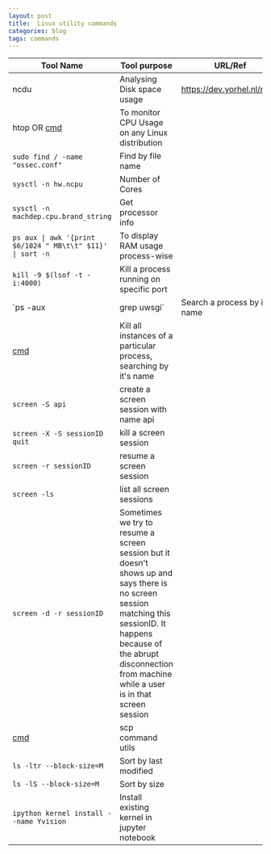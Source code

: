 ```yaml
---
layout: post
title:  Linux utility commands
categories: blog
tags: commands
---
```


| Tool Name | Tool purpose | URL/Ref
| ---------- | ---------- | ---------|
| ncdu | Analysing Disk space usage | https://dev.yorhel.nl/ncdu
| htop OR [cmd](https://gist.githubusercontent.com/prashantitis/e1d168fae1eeff2475bf994dd3987588/raw/98101dfc5d91216ccd0cd1b81dc8fccb2a74e8a2/cmd2) | To monitor CPU Usage on any Linux distribution | 
| `sudo find / -name "ossec.conf"` | Find by file name |
| `sysctl -n hw.ncpu` | Number of Cores |
| `sysctl -n machdep.cpu.brand_string` | Get processor info |
| `ps aux \| awk '{print $6/1024 " MB\t\t" $11}'  \| sort -n` | To display RAM usage process-wise |
| `kill -9 $(lsof -t -i:4000)`| Kill a process running on specific port |
| `ps -aux | grep uwsgi` | Search a process by it's name |
| [cmd](https://gist.github.com/prashantitis/c9a2a082d6f67a4c5ce885a49d3b3f96#file-cmd3) | Kill all instances of a particular process, searching by it's name |
| `screen -S api` | create a screen session with name api
| `screen -X -S sessionID quit` |  kill a screen session |
| `screen -r sessionID` | resume a screen session |
| `screen -ls` | list all screen sessions | 
| `screen -d -r sessionID` | Sometimes we try to resume a screen session but it doesn't shows up and says there is no screen session matching this sessionID. It happens because of the abrupt disconnection from machine while a user is in that screen session |
| [cmd](https://gist.github.com/prashantitis/eed9f37c15a2a1c250de1f7d74471b23#file-cmd4) | scp command utils |
| `ls -ltr --block-size=M` | Sort by last modified |
| `ls -lS --block-size=M` | Sort by size |
| `ipython kernel install --name Yvision` | Install existing kernel in jupyter notebook |
